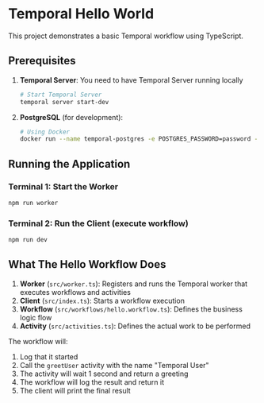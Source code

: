# Temporal Hello World

This project demonstrates a basic Temporal workflow using TypeScript.

## Prerequisites

1. **Temporal Server**: You need to have Temporal Server running locally
   ```bash
   # Start Temporal Server
   temporal server start-dev
   ```

2. **PostgreSQL** (for development): 
   ```bash
   # Using Docker
   docker run --name temporal-postgres -e POSTGRES_PASSWORD=password -e POSTGRES_DB=temporal -p 5432:5432 -d postgres:13
   ```

## Running the Application

### Terminal 1: Start the Worker
```bash
npm run worker
```

### Terminal 2: Run the Client (execute workflow)
```bash
npm run dev
```

## What The Hello Workflow Does

1. **Worker** (`src/worker.ts`): Registers and runs the Temporal worker that executes workflows and activities
2. **Client** (`src/index.ts`): Starts a workflow execution
3. **Workflow** (`src/workflows/hello.workflow.ts`): Defines the business logic flow
4. **Activity** (`src/activities.ts`): Defines the actual work to be performed

The workflow will:
1. Log that it started
2. Call the `greetUser` activity with the name "Temporal User"
3. The activity will wait 1 second and return a greeting
4. The workflow will log the result and return it
5. The client will print the final result
